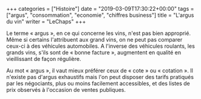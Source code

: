 +++
categories = ["Histoire"]
date = "2019-03-09T17:30:22+00:00"
tags = ["argus", "consommation", "economie", "chiffres business"]
title = "L'argus du vin"
writer = "LeChaps"
+++

Le terme « argus », en ce qui concerne les vins, n'est pas bien approprié. Même si certains l'attribuent aux grand vins, on ne peut pas comparer ceux-ci à des véhicules automobiles. A l'inverse des véhicules roulants, les grands vins, s'ils sont de « bonne facture », augmentent en qualité en vieillissant de façon régulière.  

Au mot « argus », il vaut mieux préférer ceux de « cote » ou « cotation ». Il n'existe pas d'argus exhaustifs mais l'on peut disposer des tarifs pratiqués par les négociants, plus ou moins facilement accessibles, et des listes de prix observés à l'occasion de ventes publiques.